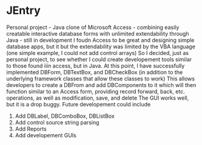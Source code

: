# JEntry
Personal project - Java clone of Microsoft Access - combining easily creatable interactive database forms with unlimited extendability through Java - still in development
I foudn Access to be great and designing simple database apps, but it but the extendability was limited by the VBA language (one simple example, I could not add control arrays)
So I decided, just as personal project, to see whether I could create developement tools similar to those found iiin access, but in Java.
At this point, I have successfully implemented DBForm, DBTextBox, and DBCheckBox (in addition to the underlying framework classes that allow these classes to work)
This allows developers to create a DBFrom and add DBComponents to it which will then function similar to an Access form,  providing record forward, back, etc. operations, as well as modification, save, and delete
The GUI works well, but it is a drop buggy.
Future developement could include
1. Add DBLabel, DBComboBox, DBListBox
2. Add control source string parsing
3. Add Reports
4. Add developement GUIs
